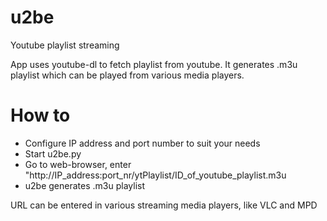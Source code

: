 # u2be
Youtube playlist streaming

App uses youtube-dl to fetch playlist from youtube. It generates .m3u playlist which can be played from various media players.

# How to
- Configure IP address and port number to suit your needs
- Start u2be.py
- Go to web-browser, enter "http://IP_address:port_nr/ytPlaylist/ID_of_youtube_playlist.m3u
- u2be generates .m3u playlist

URL can be entered in various streaming media players, like VLC and MPD
